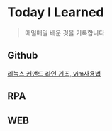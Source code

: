 # Today I Learned
>매일매일 배운 것을 기록합니다

## Github
 [리눅스 커맨드 라인 기초, vim사용법](https://github.com/rick42600/TIL/blob/main/GitHub%EC%82%AC%EC%9A%A9%EB%B2%95/Github.md)
## RPA

## WEB
 
 
 
 
 
